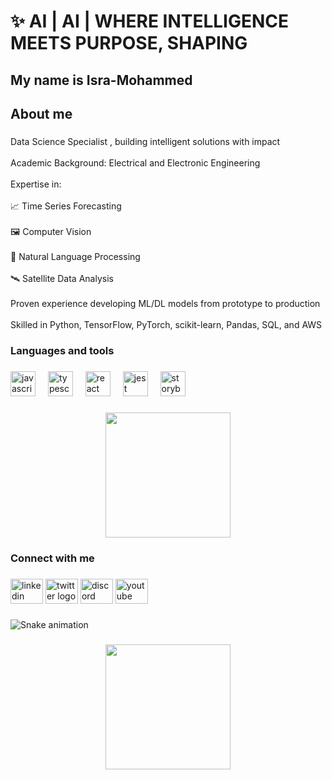 <h1 align="left">✨   AI | AI | WHERE INTELLIGENCE MEETS PURPOSE, SHAPING</h1>

###

<h2 align="left">My name is Isra-Mohammed</h2>

###

<h2 align="left">About me</h2>

###

<p align="left">Data Science Specialist , building intelligent solutions with impact<br><br>Academic Background: Electrical and Electronic Engineering<br><br>Expertise in:<br><br>📈 Time Series Forecasting<br><br>🖼️ Computer Vision<br><br>🧠 Natural Language Processing<br><br>🛰️ Satellite Data Analysis<br><br>Proven experience developing ML/DL models from prototype to production<br><br>Skilled in Python, TensorFlow, PyTorch, scikit-learn, Pandas, SQL, and AWS</p>

###

<h3 align="left">Languages and tools</h3>

###

<div align="left">
  <img src="https://cdn.jsdelivr.net/gh/devicons/devicon/icons/javascript/javascript-original.svg" height="40" alt="javascript logo"  />
  <img width="12" />
  <img src="https://cdn.jsdelivr.net/gh/devicons/devicon/icons/typescript/typescript-original.svg" height="40" alt="typescript logo"  />
  <img width="12" />
  <img src="https://cdn.jsdelivr.net/gh/devicons/devicon/icons/react/react-original.svg" height="40" alt="react logo"  />
  <img width="12" />
  <img src="https://cdn.jsdelivr.net/gh/devicons/devicon/icons/jest/jest-plain.svg" height="40" alt="jest logo"  />
  <img width="12" />
  <img src="https://cdn.jsdelivr.net/gh/devicons/devicon/icons/storybook/storybook-original.svg" height="40" alt="storybook logo"  />
</div>

###

<div align="center">
  <img height="200" src="https://media1.giphy.com/media/v1.Y2lkPTc5MGI3NjExY3BtMzZuaWZ4ejhmb2N5bHF2dXM1ZHp5am9wbWQ5emF5dWx3MmtmYSZlcD12MV9pbnRlcm5hbF9naWZfYnlfaWQmY3Q9Zw/5EiRZJNR7cgZwqncwM/giphy.gif"  />
</div>

###

<h3 align="left">Connect with me</h3>

###

<div align="left">
  <img src="https://raw.githubusercontent.com/maurodesouza/profile-readme-generator/master/src/assets/icons/social/linkedin/default.svg" width="52" height="40" alt="linkedin logo"  />
  <img src="https://raw.githubusercontent.com/maurodesouza/profile-readme-generator/master/src/assets/icons/social/twitter/default.svg" width="52" height="40" alt="twitter logo"  />
  <img src="https://raw.githubusercontent.com/maurodesouza/profile-readme-generator/master/src/assets/icons/social/discord/default.svg" width="52" height="40" alt="discord logo"  />
  <img src="https://raw.githubusercontent.com/maurodesouza/profile-readme-generator/master/src/assets/icons/social/youtube/default.svg" width="52" height="40" alt="youtube logo"  />
</div>

###

<img src="https://raw.githubusercontent.com/isra3366/Isra-Mohammed/isra3366/Isra-Mohammed/output/snake.svg" alt="Snake animation" />

###

<div align="center">
  <img height="200" src=" https://sdmntprsouthcentralus.oaiusercontent.com/files/00000000-fd28-61f7-a4e0-8bce896e90aa/raw?se=2025-04-23T10%3A54%3A17Z&sp=r&sv=2024-08-04&sr=b&scid=c5f62b9f-d9c5-55d4-bfb8-52c0b801687b&skoid=7c382de0-129f-486b-9922-6e4a89c6eb7d&sktid=a48cca56-e6da-484e-a814-9c849652bcb3&skt=2025-04-23T07%3A52%3A03Z&ske=2025-04-24T07%3A52%3A03Z&sks=b&skv=2024-08-04&sig=Hht285hrLdTbTLHGY56/thVdz/XKzet1sr9IDuFKYII%3D"  />
</div>

###
